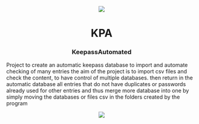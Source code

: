 <p align = 'center'><img src="https://i.imgur.com/J1h1OAg.png"></img></p>

<h1 align = 'Center'> KPA </h1>
<h3 align = 'Center'> KeepassAutomated</h3>

Project to create an automatic keepass database to import and automate checking of many entries
the aim of the project is to import csv files and check the content, to have control of multiple databases.
then return in the automatic database all entries that do not have duplicates or passwords already used for other entries and thus merge more
database into one by simply moving the databases or files
csv in the folders created by the program
<p align = 'center'><img src="https://i.imgur.com/J1h1OAg.png"></img></p>
